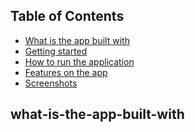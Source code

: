 <!-- # ToDo Application

- Built with Flutter and Dart

# How to run the application

- Make sure you have access to emulators
- Under the "lib" folder:
    - Right click the main.dart file
    - Choose the "Run without Debug" option
    - An emulator should start up and load the app

# Features on the app
- Allows users to add todo items
- Allows users to search their todo items
- Allows users to check out their todo items
- Allows users to delete their todo items

# 

 -->
## Table of Contents
- [What is the app built with](#what-is-the-app-built-with)
- [Getting started](#getting-started)
- [How to run the application](#how-to-run-the-application)
- [Features on the app](#features-on-the-app)
- [Screenshots](#screenshots)

## what-is-the-app-built-with

